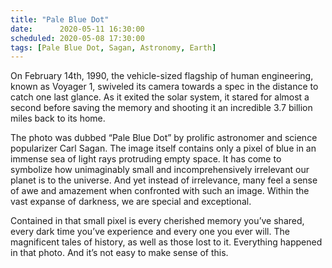 ```yaml
---
title: "Pale Blue Dot"
date:      2020-05-11 16:30:00
scheduled: 2020-05-08 17:30:00
tags: [Pale Blue Dot, Sagan, Astronomy, Earth]
---
```

On February 14th, 1990, the vehicle-sized flagship of human engineering, known as Voyager 1, swiveled its camera towards a spec in the distance to catch one last glance. As it exited the solar system, it stared for almost a second before saving the memory and shooting it an incredible 3.7 billion miles back to its home.

The photo was dubbed “Pale Blue Dot” by prolific astronomer and science popularizer Carl Sagan. The image itself contains only a pixel of blue in an immense sea of light rays protruding empty space. It has come to symbolize how unimaginably small and incomprehensively irrelevant our planet is to the universe. And yet instead of irrelevance, many feel a sense of awe and amazement when confronted with such an image. Within the vast expanse of darkness, we are special and exceptional.

Contained in that small pixel is every cherished memory you’ve shared, every dark time you’ve experience and every one you ever will. The magnificent tales of history, as well as those lost to it. Everything happened in that photo. And it’s not easy to make sense of this.
